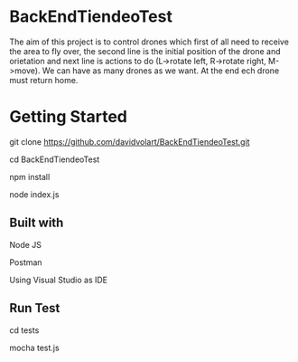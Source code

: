 # BackEndTiendeoTest

The aim of this project is to control drones which first of all need to receive the area to fly over, the second line is the initial position of the drone and orietation and next line is actions to do (L->rotate left, R->rotate right, M->move). We can have as many drones as we want. At the end ech drone must return home.

# Getting Started

 git clone https://github.com/davidvolart/BackEndTiendeoTest.git
 
 cd BackEndTiendeoTest
 
 npm install
 
 node index.js

## Built with

 Node JS
 
 Postman
 
 Using Visual Studio as IDE
 
 ## Run Test
 
 cd tests
 
 mocha test.js
